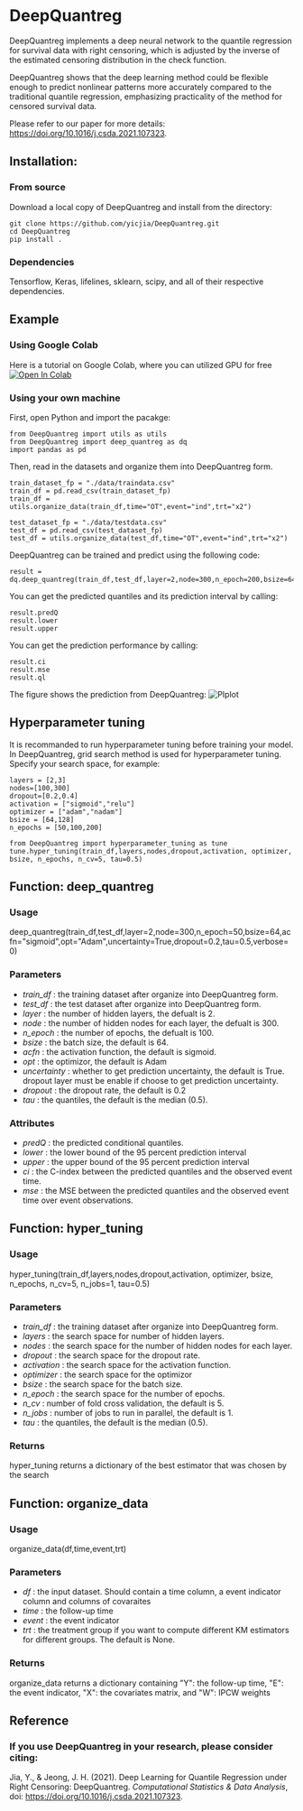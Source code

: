 # DeepQuantreg

DeepQuantreg implements a deep neural network to the quantile regression for survival data with right censoring, which is adjusted by the inverse of the estimated censoring distribution in the check function.

DeepQuantreg shows that the deep learning method could be flexible enough to predict nonlinear patterns more accurately compared to the traditional quantile regression, emphasizing practicality of the method for censored survival data. 

Please refer to our paper for more details: https://doi.org/10.1016/j.csda.2021.107323.


## Installation:

### From source

Download a local copy of DeepQuantreg and install from the directory:

	git clone https://github.com/yicjia/DeepQuantreg.git
	cd DeepQuantreg
	pip install .

### Dependencies

Tensorflow, Keras, lifelines, sklearn, scipy, and all of their respective dependencies. 


## Example

### Using Google Colab
Here is a tutorial on Google Colab, where you can utilized GPU for free <a href="https://colab.research.google.com/drive/1V354xQlebqikDI4xhTPwgAg3LLPQhayq?usp=sharing">
  	<img src="https://colab.research.google.com/assets/colab-badge.svg" alt="Open In Colab"/>
	</a>

### Using your own machine
First, open Python and import the pacakge:

    from DeepQuantreg import utils as utils
    from DeepQuantreg import deep_quantreg as dq
    import pandas as pd

Then, read in the datasets and organize them into DeepQuantreg form. 

    train_dataset_fp = "./data/traindata.csv"
    train_df = pd.read_csv(train_dataset_fp)
    train_df = utils.organize_data(train_df,time="OT",event="ind",trt="x2")

    test_dataset_fp = "./data/testdata.csv"
    test_df = pd.read_csv(test_dataset_fp)
    test_df = utils.organize_data(test_df,time="OT",event="ind",trt="x2")


DeepQuantreg can be trained and predict using the following code: 

    result = dq.deep_quantreg(train_df,test_df,layer=2,node=300,n_epoch=200,bsize=64,tau=0.5)


You can get the predicted quantiles and its prediction interval by calling:
    
    result.predQ
    result.lower
    result.upper
    
You can get the prediction performance by calling:
    
    result.ci
    result.mse
    result.ql

  

The figure shows the prediction from DeepQuantreg:
![PIplot](https://user-images.githubusercontent.com/58962571/108008760-19669a00-6fcf-11eb-803b-478652281d77.PNG)

## Hyperparameter tuning

It is recommanded to run hyperparameter tuning before training your model. In DeepQuantreg, grid search method is used for hyperparameter tuning. Specify your search space, for example:

    layers = [2,3]
    nodes=[100,300]
    dropout=[0.2,0.4]
    activation = ["sigmoid","relu"]
    optimizer = ["adam","nadam"]
    bsize = [64,128]
    n_epochs = [50,100,200]
    
    from DeepQuantreg import hyperparameter_tuning as tune
    tune.hyper_tuning(train_df,layers,nodes,dropout,activation, optimizer, bsize, n_epochs, n_cv=5, tau=0.5)


##

## Function: deep_quantreg

### Usage
deep_quantreg(train_df,test_df,layer=2,node=300,n_epoch=50,bsize=64,acfn="sigmoid",opt="Adam",uncertainty=True,dropout=0.2,tau=0.5,verbose=0)

### Parameters
* *train_df* :	the training dataset after organize into DeepQuantreg form.
* *test_df* :	the test dataset after organize into DeepQuantreg form.
* *layer* :	the number of hidden layers, the defualt is 2. 
* *node* :	the number of hidden nodes for each layer, the defualt is 300. 
* *n_epoch* :	the number of epochs, the defualt is 100. 
* *bsize* :	the batch size, the default is 64.
* *acfn* :	the activation function, the default is sigmoid.
* *opt* :	the optimizor, the default is Adam
* *uncertainty* :	whether to get prediction uncertainty, the default is True. dropout layer must be enable if choose to get prediction uncertainty.
* *dropout* :	the dropout rate, the default is 0.2
* *tau* :	the quantiles, the default is the median (0.5).

### Attributes
* *predQ* :	the predicted conditional quantiles.
* *lower* :	the lower bound of the 95 percent prediction interval
* *upper* :	the upper bound of the 95 percent prediction interval
* *ci* :	the C-index between the predicted quantiles and the observed event time.
* *mse* :	the MSE between the predicted quantiles and the observed event time over event observations.


## Function: hyper_tuning

### Usage
hyper_tuning(train_df,layers,nodes,dropout,activation, optimizer, bsize, n_epochs, n_cv=5, n_jobs=1, tau=0.5)

### Parameters
* *train_df* :	the training dataset after organize into DeepQuantreg form.
* *layers* :	the search space for number of hidden layers.
* *nodes* :	the search space for the number of hidden nodes for each layer. 
* *dropout* :	the search space for the dropout rate.
* *activation* :	the search space for the activation function.
* *optimizer* :	the search space for the optimizor
* *bsize* :	the search space for the batch size.
* *n_epoch* :	the search space for the number of epochs. 
* *n_cv* :	number of fold cross validation, the default is 5. 
* *n_jobs* :	number of jobs to run in parallel, the default is 1.
* *tau* :	the quantiles, the default is the median (0.5).

### Returns
hyper_tuning returns a dictionary of the best estimator that was chosen by the search



## Function: organize_data

### Usage
organize_data(df,time,event,trt)

### Parameters
* *df* :	the input dataset. Should contain a time column, a event indicator column and columns of covaraites 
* *time* :	the follow-up time
* *event* :	the event indicator
* *trt* :	the treatment group if you want to compute different KM estimators for different groups. The default is None.

### Returns
organize_data returns a dictionary containing "Y": the follow-up time, "E": the event indicator, "X": the covariates matrix, and "W": IPCW weights


## Reference

### If you use DeepQuantreg in your research, please consider citing:
Jia, Y., & Jeong, J. H. (2021). Deep Learning for Quantile Regression under Right Censoring: DeepQuantreg. *Computational Statistics & Data Analysis*, doi: https://doi.org/10.1016/j.csda.2021.107323.
